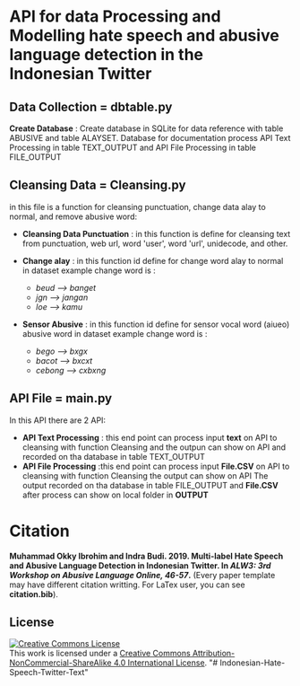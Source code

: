 # API for data Processing and Modelling hate speech and abusive language detection in the Indonesian Twitter


## Data Collection =  dbtable.py
 **Create Database** : Create database in SQLite for data reference with table ABUSIVE and table ALAYSET. Database for documentation process API Text Processing in table TEXT_OUTPUT and API File Processing in table FILE_OUTPUT


## Cleansing Data = Cleansing.py
in this file is a function for cleansing punctuation, change data alay to normal, and remove abusive word:
 * **Cleansing Data Punctuation** : in this function is define for cleansing text from punctuation, web url, word 'user', word 'url', unidecode, and other.

 * **Change alay** : in this function id define for change word alay to normal in dataset
 example change word is :
    * *beud --> banget*
    * *jgn --> jangan*
    * *loe --> kamu*

 * **Sensor Abusive** : in this function id define for sensor vocal word (aiueo) abusive word in dataset
 example change word is :
    * *bego --> bxgx*
    * *bacot --> bxcxt*
    * *cebong --> cxbxng*

## API File = main.py
In this API there are 2 API:
* **API Text Processing** : this end point can process input **text** on API to cleansing with function Cleansing and the outpun can show on API and recorded on tha database in table TEXT_OUTPUT
* **API File Processing** :this end point can process input **File.CSV** on API to cleansing with function Cleansing the output can show on API
The output recorded on tha database in table FILE_OUTPUT and **File.CSV** after process can show on local folder in **OUTPUT**





# Citation
**Muhammad Okky Ibrohim and Indra Budi. 2019. Multi-label Hate Speech and Abusive Language Detection in Indonesian Twitter. In *ALW3: 3rd Workshop on Abusive Language Online, 46-57*.** (Every paper template may have different citation writting. For LaTex user, you can see **citation.bib**).

## License
<a rel="license" href="http://creativecommons.org/licenses/by-nc-sa/4.0/"><img alt="Creative Commons License" style="border-width:0" src="https://i.creativecommons.org/l/by-nc-sa/4.0/88x31.png" /></a><br />This work is licensed under a <a rel="license" href="http://creativecommons.org/licenses/by-nc-sa/4.0/">Creative Commons Attribution-NonCommercial-ShareAlike 4.0 International License</a>.
"# Indonesian-Hate-Speech-Twitter-Text" 
